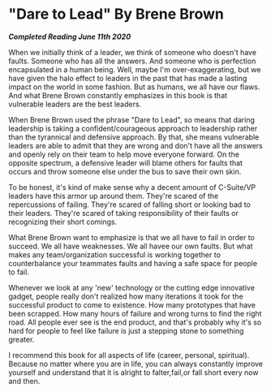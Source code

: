 # "Dare to Lead" By Brene Brown

***Completed Reading June 11th 2020***

When we initially think of a leader, we think of someone who doesn't have faults. Someone who has all the answers. And someone who is perfection encapsulated in a human being. Well, maybe I'm over-exaggerating, but we have given the halo effect to leaders in the past that has made a lasting impact on the world in some fashion. But as humans, we all have our flaws. And what Brene Brown constantly emphasizes in this book is that vulnerable leaders are the best leaders.

When Brene Brown used the phrase "Dare to Lead", so means that daring leadership is taking a confident/courageous approach to leadership rather than the tyrannical and defensive approach. By that, she means vulnerable leaders are able to admit that they are wrong and don't have all the answers and openly rely on their team to help move everyone forward. On the opposite spectrum, a defensive leader will blame others for faults that occurs and throw someone else under the bus to save their own skin.

To be honest, it's kind of make sense why a decent amount of C-Suite/VP leaders have this armor up around them. They're scared of the repercussions of failing. They're scared of falling short or looking bad to their leaders. They're scared of taking responsibility of their faults or recognizing their short comings.

What Brene Brown want to emphasize is that we all have to fail in order to succeed. We all have weaknesses. We all havee our own faults. But what makes any team/organization successful is working together to counterbalance your teammates faults and having a safe space for people to fail.

Whenever we look at any 'new' technology or the cutting edge innovative gadget, people really don't realized how many iterations it took for the successful product to come to existence. How many prototypes that have been scrapped. How many hours of failure and wrong turns to find the right road. All people ever see is the end product, and that's probably why it's so hard for people to feel like failure is just a stepping stone to something greater.

I recommend this book for all aspects of life (career, personal, spiritual). Because no matter where you are in life, you can always constantly improve yourself and understand that it is alright to falter,fail,or fall short every now and then.
